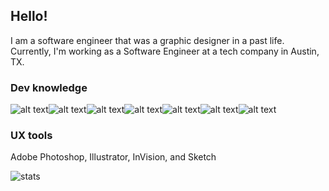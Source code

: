 ## Hello!
I am a software engineer that was a graphic designer in a past life. Currently, I'm working as a  Software Engineer at a tech company in Austin, TX.

### Dev knowledge
![alt text](https://img.shields.io/badge/javascript-white?style=for-the-badge&logo=javascript)![alt text](https://img.shields.io/badge/typescript-white?style=for-the-badge&logo=typescript)![alt text](https://img.shields.io/badge/sass-white?style=for-the-badge&logo=sass)![alt text](https://img.shields.io/badge/react-white?style=for-the-badge&logo=react)![alt text](https://img.shields.io/badge/node-white?style=for-the-badge&logo=nodejs)![alt text](https://img.shields.io/badge/mysql-white?style=for-the-badge&logo=mysql)![alt text](https://img.shields.io/badge/java-white?style=for-the-badge&logo=java)

### UX tools
Adobe Photoshop, Illustrator, InVision, and Sketch 


![stats](https://github-readme-stats.vercel.app/api?username=elrizal&theme=buefy&show_icons=true)


